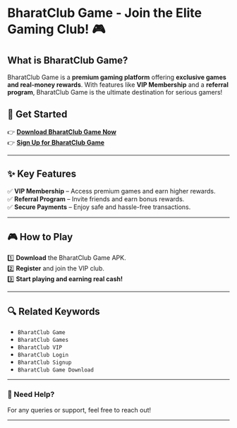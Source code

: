 # BharatClub Game - Join the Elite Gaming Club! 🎮  

## What is BharatClub Game?  
BharatClub Game is a **premium gaming platform** offering **exclusive games and real-money rewards**. With features like **VIP Membership** and a **referral program**, BharatClub Game is the ultimate destination for serious gamers!  

## 🚀 Get Started  
👉 **[Download BharatClub Game Now](#)**  
👉 **[Sign Up for BharatClub Game](#)**  

---

## ✨ Key Features  
✅ **VIP Membership** – Access premium games and earn higher rewards.  
✅ **Referral Program** – Invite friends and earn bonus rewards.  
✅ **Secure Payments** – Enjoy safe and hassle-free transactions.  

---

## 🎮 How to Play  
1️⃣ **Download** the BharatClub Game APK.  
2️⃣ **Register** and join the VIP club.  
3️⃣ **Start playing and earning real cash!**  

---

## 🔍 Related Keywords  
- `BharatClub Game`  
- `BharatClub Games`  
- `BharatClub VIP`  
- `BharatClub Login`  
- `BharatClub Signup`  
- `BharatClub Game Download`     

---

### 📩 Need Help?  
For any queries or support, feel free to reach out!  

---
